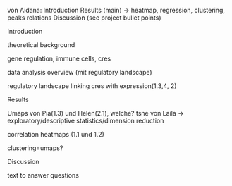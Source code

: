 von Aidana: Introduction Results (main) -> heatmap, regression, clustering, peaks relations Discussion (see project bullet points)

Introduction

theoretical background

gene regulation, immune cells, cres


data
analysis overview (mit regulatory landscape)

regulatory landscape
linking cres with expression(1.3,4, 2)



Results

Umaps von Pia(1.3) und Helen(2.1), welche?
tsne von Laila
-> exploratory/descriptive statistics/dimension reduction

correlation heatmaps (1.1 und 1.2)

clustering=umaps?




Discussion

text to answer questions